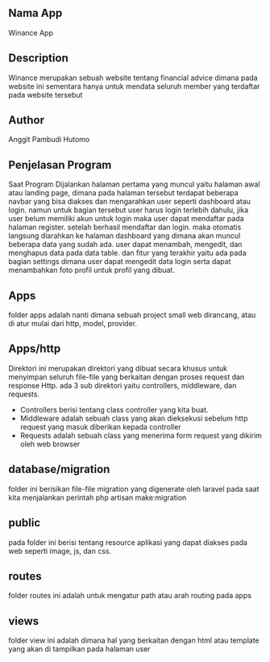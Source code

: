 ## Nama App

Winance App

## Description

Winance merupakan sebuah website tentang financial advice dimana pada website ini sementara hanya untuk mendata seluruh member yang terdaftar pada website tersebut

## Author 

Anggit Pambudi Hutomo

## Penjelasan Program

Saat Program Dijalankan halaman pertama yang muncul yaitu halaman awal atau landing page, dimana pada halaman tersebut terdapat beberapa navbar yang bisa diakses dan
mengarahkan user seperti dashboard atau login. namun untuk bagian tersebut user harus login terlebih dahulu, jika user belum memiliki akun untuk login maka user dapat
mendaftar pada halaman register. setelah berhasil mendaftar dan login. maka otomatis langsung diarahkan ke halaman dashboard yang dimana akan muncul beberapa data
yang sudah ada. user dapat menambah, mengedit, dan menghapus data pada data table. dan fitur yang terakhir yaitu ada pada bagian settings dimana user dapat mengedit data login serta dapat menambahkan foto profil untuk profil yang dibuat.

## Apps

folder apps adalah nanti dimana sebuah project small web dirancang, atau di atur mulai dari http, model, provider.

## Apps/http

Direktori ini merupakan direktori yang dibuat secara khusus untuk menyimpan seluruh file-file yang berkaitan dengan proses request dan response Http.
ada 3 sub direktori yaitu controllers, middleware, dan requests.
* Controllers berisi tentang class controller yang kita buat.
* Middleware adalah sebuah class yang akan dieksekusi sebelum http request yang masuk diberikan kepada controller
* Requests adalah sebuah class yang menerima form request yang dikirim oleh web browser

## database/migration

folder ini berisikan file-file migration yang digenerate oleh laravel pada saat kita menjalankan perintah php artisan make:migration

## public

pada folder ini berisi tentang resource aplikasi yang dapat diakses pada web seperti image, js, dan css.

## routes

folder routes ini adalah untuk mengatur path atau arah routing pada apps

## views

folder view ini adalah dimana hal yang berkaitan dengan html atau template yang akan di tampilkan pada halaman user
